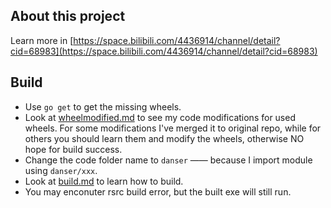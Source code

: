 ## About this project ##
Learn more in [https://space.bilibili.com/4436914/channel/detail?cid=68983](https://space.bilibili.com/4436914/channel/detail?cid=68983)

## Build ##

- Use ```go get``` to get the missing wheels.
- Look at [wheelmodified.md](https://github.com/wasupandceacar/osu-vs-player/blob/master/wheelmodified.md) to see my code modifications for used wheels. For some modifications I've merged it to original repo, while for others you should learn them and modify the wheels, otherwise NO hope for build success.
- Change the code folder name to ```danser``` —— because I import module using ```danser/xxx```.
- Look at [build.md](https://github.com/wasupandceacar/osu-vs-player/blob/master/build.md) to learn how to build.
- You may enconuter rsrc build error, but the built exe will still run.